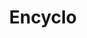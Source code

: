---
layout: encyclo_index
title: Encyclo
permalink: /encyclo/
bgimgheader: true
intro: Adding sketching to the design process is a great way to amplify software and hardware tools. Sketching provides a unique space that can help you think differently, generate a variety of ideas quickly, explore alternatives with less risk, and encourage constructive discussions with colleagues and clients.
text-twtr: blbabblgrg
---